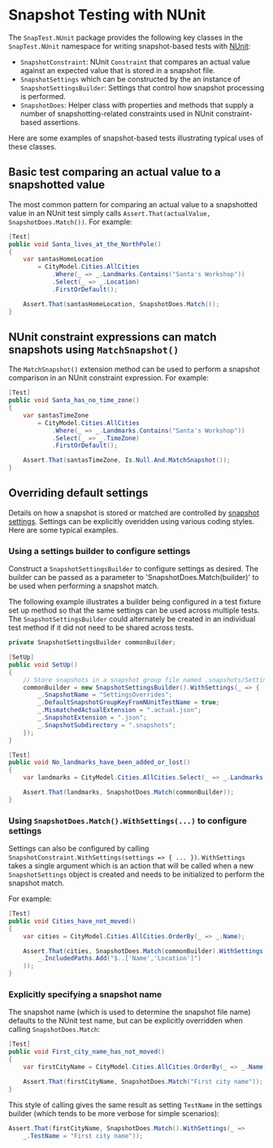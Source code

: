 # Snapshot Testing with NUnit

The `SnapTest.NUnit` package provides the following key classes in the `SnapTest.NUnit` namespace for writing snapshot-based tests with [NUnit](https://nunit.org):

- `SnapshotConstraint`: NUnit `Constraint` that compares an actual value against an expected value that is stored in a snapshot file.
- `SnapshotSettings` which can be constructed by the an instance of `SnapshotSettingsBuilder`: Settings that control how snapshot processing is performed.
- `SnapshotDoes`: Helper class with properties and methods that supply a number of snapshotting-related constraints used in NUnit constraint-based assertions.

Here are some examples of snapshot-based tests illustrating typical uses of these classes.


## Basic test comparing an actual value to a snapshotted value

The most common pattern for comparing an actual value to a snapshotted value in an NUnit test simply calls `Assert.That(actualValue, SnapshotDoes.Match())`. For example:

```C#
[Test]
public void Santa_lives_at_the_NorthPole()
{
    var santasHomeLocation
        = CityModel.Cities.AllCities
            .Where(_ => _.Landmarks.Contains("Santa's Workshop"))
            .Select(_ => _.Location)
            .FirstOrDefault();

    Assert.That(santasHomeLocation, SnapshotDoes.Match());
}
```


## NUnit constraint expressions can match snapshots using `MatchSnapshot()`

The `MatchSnapshot()` extension method can be used to perform a snapshot comparison in an NUnit constraint expression. For example:

```C#
[Test]
public void Santa_has_no_time_zone()
{
    var santasTimeZone
        = CityModel.Cities.AllCities
            .Where(_ => _.Landmarks.Contains("Santa's Workshop"))
            .Select(_ => _.TimeZone)
            .FirstOrDefault();

    Assert.That(santasTimeZone, Is.Null.And.MatchSnapshot());
}
```


## Overriding default settings

Details on how a snapshot is stored or matched are controlled by [snapshot settings](SnapshotSettings.md). Settings can be explicitly overidden using various coding styles. Here are some typical examples.


### Using a settings builder to configure settings

Construct a `SnapshotSettingsBuilder` to configure settings as desired. The builder can be passed as a parameter to 'SnapshotDoes.Match(builder)' to be used when performing a snapshot match.

The following example illustrates a builder being configured in a test fixture set up method so that the same settings can be used across multiple tests. The `SnapshotSettingsBuilder` could alternately be created in an individual test method if it did not need to be shared across tests.

```C#
private SnapshotSettingsBuilder commonBuilder;

[SetUp]
public void SetUp()
{
    // Store snapshots in a snapshot group file named .snapshots/SettingsOverrides.json
    commonBuilder = new SnapshotSettingsBuilder().WithSettings(_ => {
        _.SnapshotName = "SettingsOverrides";
        _.DefaultSnapshotGroupKeyFromNUnitTestName = true;
        _.MismatchedActualExtension = ".actual.json";
        _.SnapshotExtension = ".json";
        _.SnapshotSubdirectory = ".snapshots";
    });
}

[Test]
public void No_landmarks_have_been_added_or_lost()
{
    var landmarks = CityModel.Cities.AllCities.Select(_ => _.Landmarks).SelectMany(_ => _).OrderBy(_ => _);

    Assert.That(landmarks, SnapshotDoes.Match(commonBuilder));
}
```


### Using `SnapshotDoes.Match().WithSettings(...)` to configure settings

Settings can also be configured by calling `SnapshotConstraint.WithSettings(settings => { ... })`. `WithSettings` takes a single argument which is an action that will be called when a new `SnapshotSettings` object is created and needs to be initialized to perform the snapshot match.

For example:

```C#
[Test]
public void Cities_have_not_moved()
{
    var cities = CityModel.Cities.AllCities.OrderBy(_ => _.Name);

    Assert.That(cities, SnapshotDoes.Match(commonBuilder).WithSettings(_ =>
        _.IncludedPaths.Add("$..['Name','Location']")
    ));
}
```


### Explicitly specifying a snapshot name

The snapshot name (which is used to determine the snapshot file name) defaults to the NUnit test name, but can be explicitly overridden when calling `SnapshotDoes.Match`:

```C#
[Test]
public void First_city_name_has_not_moved()
{
    var firstCityName = CityModel.Cities.AllCities.OrderBy(_ => _.Name).FirstOrDefault()?.Name;

    Assert.That(firstCityName, SnapshotDoes.Match("First city name"));
}
```

This style of calling gives the same result as setting `TestName` in the settings builder (which tends to be more verbose for simple scenarios):

```C#
Assert.That(firstCityName, SnapshotDoes.Match().WithSettings(_ =>
    _.TestName = "First city name"));
```
